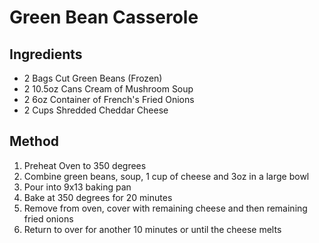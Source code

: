 # Green Bean Casserole

## Ingredients

* 2 Bags Cut Green Beans (Frozen)
* 2 10.5oz Cans Cream of Mushroom Soup
* 2 6oz Container of French's Fried Onions
* 2 Cups Shredded Cheddar Cheese

## Method

1. Preheat Oven to 350 degrees
2. Combine green beans, soup, 1 cup of cheese and 3oz in a large bowl
3. Pour into 9x13 baking pan
4. Bake at 350 degrees for 20 minutes
5. Remove from oven, cover with remaining cheese and then remaining fried onions
6. Return to over for another 10 minutes or until the cheese melts
